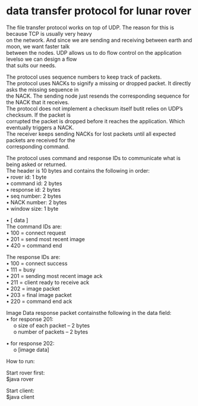 # data transfer protocol for lunar rover  
The file transfer protocol works on top of UDP. The reason for this is because TCP is usually very heavy   
on the network. And since we are sending and receiving between earth and moon, we want faster talk  
between the nodes. UDP allows us to do flow control on the application levelso we can design a flow   
that suits our needs.   

The protocol uses sequence numbers to keep track of packets.  
The protocol uses NACKs to signify a missing or dropped packet. It directly asks the missing sequence in   
the NACK. The sending node just resends the corresponding sequence for the NACK that it receives.  
The protocol does not implement a checksum itself butit relies on UDP’s checksum. If the packet is  
corrupted the packet is dropped before it reaches the application. Which eventually triggers a NACK.  
The receiver keeps sending NACKs for lost packets until all expected packets are received for the   
corresponding command.   

The protocol uses command and response IDs to communicate what is being asked or returned.   
The header is 10 bytes and contains the following in order:  
• rover id: 1 byte  
• command id: 2 bytes  
• response id: 2 bytes  
• seq number: 2 bytes  
• NACK number: 2 bytes  
• window size: 1 byte  

• [ data ]  
The command IDs are:  
• 100 = connect request  
• 201 = send most recent image  
• 420 = command end  

The response IDs are:  
• 100 = connect success  
• 111 = busy  
• 201 = sending most recent image ack  
• 211 = client ready to receive ack  
• 202 = image packet  
• 203 = final image packet  
• 220 = command end ack  

Image Data response packet containsthe following in the data field:  
• for response 201:  
&nbsp;&nbsp;&nbsp;&nbsp;&nbsp;o size of each packet – 2 bytes  
&nbsp;&nbsp;&nbsp;&nbsp;&nbsp;o number of packets – 2 bytes  

• for response 202:  
&nbsp;&nbsp;&nbsp;&nbsp;&nbsp;o [image data]  

How to run:  

Start rover first:  
$java rover <rover port> <size of each img data pkt in bytes> <image path>  
  
Start client:  
$java client <client port> <rover port>  
